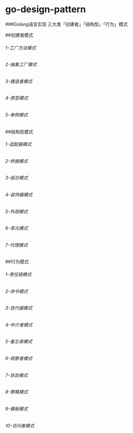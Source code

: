 # go-design-pattern

###Golang语言实现 三大类「创建者」「结构型」「行为」模式

##创建者模式
###### 1-工厂方法模式
###### 2-抽象工厂模式
###### 3-建造者模式
###### 4-原型模式
###### 5-单例模式
##结构型模式
###### 1-适配器模式
###### 2-桥接模式
###### 3-组合模式
###### 4-装饰器模式
###### 5-外观模式
###### 6-享元模式
###### 7-代理模式
##行为模式
###### 1-责任链模式
###### 2-命令模式
###### 3-迭代器模式
###### 4-中介者模式
###### 5-备忘录模式
###### 6-观察者模式
###### 7-状态模式
###### 8-策略模式
###### 9-模板模式
###### 10-访问者模式